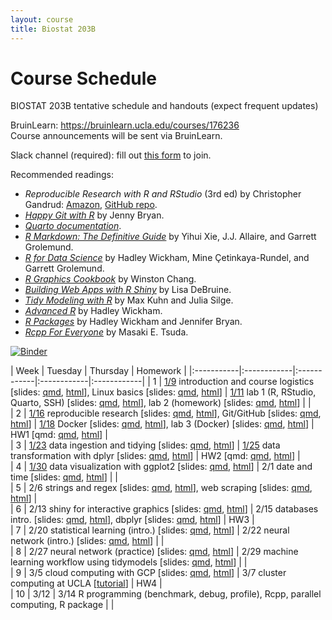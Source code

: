 ```yaml
---
layout: course
title: Biostat 203B
---
```


# Course Schedule

BIOSTAT 203B tentative schedule and handouts (expect frequent updates)

BruinLearn: <https://bruinlearn.ucla.edu/courses/176236>   
Course announcements will be sent via BruinLearn. 

Slack channel (required): fill out [this form](https://forms.gle/eC6RNTGoQTFNt1Jd8) to join.  

Recommended readings:  

* _Reproducible Research with R and RStudio_ (3rd ed) by Christopher Gandrud: [Amazon](https://www.amazon.com/Reproducible-Research-RStudio-Chapman-Hall-dp-0367144026/dp/0367144026/ref=dp_ob_title_bk), [GitHub repo](https://github.com/christophergandrud/Rep-Res-Book).  
* [_Happy Git with R_](http://happygitwithr.com) by Jenny Bryan.  
* [_Quarto documentation_](https://quarto.org/docs/guide/).  
* [_R Markdown: The Definitive Guide_](https://bookdown.org/yihui/rmarkdown/) by Yihui Xie, J.J. Allaire, and Garrett Grolemund.  
* [_R for Data Science_](https://r4ds.hadley.nz/) by Hadley Wickham, Mine Çetinkaya-Rundel, and Garrett Grolemund.  
* [_R Graphics Cookbook_](https://r-graphics.org) by Winston Chang.   
* [_Building Web Apps with R Shiny_](https://debruine.github.io/shinyintro) by Lisa DeBruine.  
* [_Tidy Modeling with R_](https://www.tmwr.org/) by Max Kuhn and Julia Silge.  
* [_Advanced R_](https://adv-r.hadley.nz/) by Hadley Wickham.  
* [_R Packages_](https://r-pkgs.org/) by Hadley Wickham and Jennifer Bryan.  
* [_Rcpp For Everyone_](https://teuder.github.io/rcpp4everyone_en/) by Masaki E. Tsuda.  

[![Binder](https://mybinder.org/badge_logo.svg)](https://mybinder.org/v2/gh/ucla-biostat-203b/2024winter/main?urlpath=rstudio)

| Week | Tuesday | Thursday | Homework |
|:-----------|:------------|:------------|:------------|:------------|
| 1 | [1/9](https://ucla-biostat-203b.github.io/2024winter/biostat203bwinter2024lec1/2024/01/09/lec1.html) introduction and course logistics \[slides: [qmd](https://raw.githubusercontent.com/ucla-biostat-203b/2024winter/master/slides/01-intro/intro.qmd), [html](../slides/01-intro/intro.html)\], Linux basics \[slides: [qmd](https://raw.githubusercontent.com/ucla-biostat-203b/2024winter/master/slides/02-linux/linux.qmd), [html](../slides/02-linux/linux.html)\] | [1/11](https://ucla-biostat-203b.github.io/2024winter/biostat203bwinter2024lec1/2024/01/11/lec1.html) lab 1 (R, RStudio, Quarto, SSH) \[slides: [qmd](https://raw.githubusercontent.com/ucla-biostat-203b/2024winter/master/labs/lab01/lab01.qmd), [html](../labs/lab01/lab01.html)\], lab 2 (homework) \[slides: [qmd](https://raw.githubusercontent.com/ucla-biostat-203b/2024winter/master/labs/lab02/lab02.qmd), [html](../labs/lab02/lab02.html)\] |  |    
| 2 | [1/16](https://ucla-biostat-203b.github.io/2024winter/biostat203bwinter2024lec1/2024/01/16/lec1.html) reproducible research \[slides: [qmd](https://raw.githubusercontent.com/ucla-biostat-203b/2024winter/master/slides/03-repres/repres.qmd), [html](../slides/03-repres/repres.html)\], Git/GitHub \[slides: [qmd](https://raw.githubusercontent.com/ucla-biostat-203b/2024winter/master/slides/04-git/git.qmd), [html](../slides/04-git/git.html)\] | [1/18](https://ucla-biostat-203b.github.io/2024winter/biostat203bwinter2024lec1/2024/01/18/lec1.html) Docker \[slides: [qmd](https://raw.githubusercontent.com/ucla-biostat-203b/2024winter/master/slides/19-docker/docker.qmd), [html](../slides/19-docker/docker.html)\], lab 3 (Docker) \[slides: [qmd](https://raw.githubusercontent.com/ucla-biostat-203b/2024winter/master/labs/lab03/lab03.qmd), [html](../labs/lab03/lab03.html)\] | HW1 \[qmd: [qmd](https://raw.githubusercontent.com/ucla-biostat-203b/2024winter/main/hw/hw1/hw1.qmd), [html](../hw/hw1/hw1.html)\] |    
| 3 | [1/23](https://ucla-biostat-203b.github.io/2024winter/biostat203bwinter2024lec1/2024/01/23/lec1.html) data ingestion and tidying \[slides: [qmd](https://raw.githubusercontent.com/ucla-biostat-203b/2024winter/master/slides/05-tidy/tidy.qmd), [html](../slides/05-tidy/tidy.html)\] | [1/25](https://ucla-biostat-203b.github.io/2024winter/biostat203bwinter2024lec1/2024/01/25/lec1.html) data transformation with dplyr \[slides: [qmd](https://raw.githubusercontent.com/ucla-biostat-203b/2024winter/master/slides/07-dplyr/dplyr.qmd), [html](../slides/07-dplyr/dplyr.html)\] | HW2 \[qmd: [qmd](https://raw.githubusercontent.com/ucla-biostat-203b/2024winter/main/hw/hw2/hw2.qmd), [html](../hw/hw2/hw2.html)\] |  
| 4 | [1/30](https://ucla-biostat-203b.github.io/2024winter/biostat203bwinter2024lec1/2024/01/25/lec1.html) data visualization with ggplot2 \[slides: [qmd](https://raw.githubusercontent.com/ucla-biostat-203b/2024winter/master/slides/06-vis/ggplot2.qmd), [html](../slides/06-vis/ggplot2.html)\] | 2/1 date and time \[slides: [qmd](https://raw.githubusercontent.com/ucla-biostat-203b/2024winter/master/slides/08-datetime/datetime.qmd), [html](../slides/08-datetime/datetime.html)\] |  |     
| 5 | 2/6 strings and regex \[slides: [qmd](https://raw.githubusercontent.com/ucla-biostat-203b/2024winter/master/slides/09-strings/stringr.qmd), [html](../slides/09-strings/stringr.html)\], web scraping \[slides: [qmd](https://raw.githubusercontent.com/ucla-biostat-203b/2024winter/master/slides/10-scraping/scraping.qmd), [html](../slides/10-scraping/scraping.html)\] |   
| 6 | 2/13 shiny for interactive graphics \[slides: [qmd](https://raw.githubusercontent.com/ucla-biostat-203b/2024winter/master/slides/11-shiny/shiny.qmd), [html](../slides/11-shiny/shiny.html)\] | 2/15  databases intro. \[slides: [qmd](https://raw.githubusercontent.com/ucla-biostat-203b/2024winter/master/slides/12-dbplyr/dbintro.qmd), [html](../slides/12-dbplyr/dbintro.html)\], dbplyr \[slides: [qmd](https://raw.githubusercontent.com/ucla-biostat-203b/2024winter/master/slides/12-dbplyr/dbplyr.qmd), [html](../slides/12-dbplyr/dbplyr.html)\] | HW3 |    
| 7 | 2/20 statistical learning (intro.) \[slides: [qmd](https://raw.githubusercontent.com/ucla-biostat-203b/2024winter/master/slides/14-statlearn/statlearn.qmd), [html](../slides/14-statlearn/statlearn.html)\] | 2/22 neural network (intro.) \[slides: [qmd](https://raw.githubusercontent.com/ucla-econ-425t/2024winter/master/slides/10-nn/nn.qmd), [html](https://ucla-econ-425t.github.io/2024winter/slides/10-nn/nn.html)\] | |   
| 8 | 2/27 neural network (practice) \[slides: [qmd](https://raw.githubusercontent.com/ucla-econ-425t/2024winter/master/slides/10-nn/nn_practice.qmd), [html](https://ucla-econ-425t.github.io/2024winter/slides/10-nn/nn_practice.html)\] | 2/29 machine learning workflow using tidymodels \[slides: [qmd](https://raw.githubusercontent.com/ucla-biostat-203b/2024winter/master/slides/18-tidymodels/tidymodels.qmd), [html](https://ucla-biostat-203b.github.io/2024winter/slides/18-tidymodels/tidymodels.html)\] | |    
| 9 | 3/5 cloud computing with GCP \[slides: [qmd](https://raw.githubusercontent.com/ucla-biostat-203b/2024winter/master/slides/13-gcp/gcp.qmd), [html](../slides/13-gcp/gcp.html)\] | 3/7 cluster computing at UCLA \[[tutorial](https://github.com/chris-german/Hoffman2Tutorials)\] | HW4 |   
| 10 | 3/12  | 3/14 R programming (benchmark, debug, profile), Rcpp, parallel computing, R package | |   
